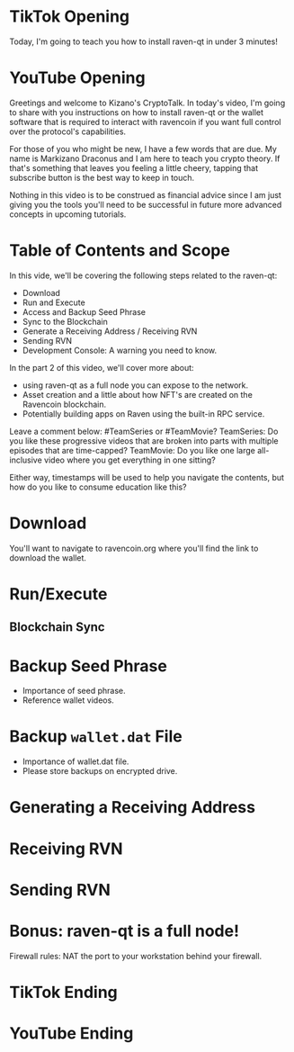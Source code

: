 
# TikTok Opening
Today, I'm going to teach you how to install raven-qt in under 3 minutes!

# YouTube Opening

Greetings and welcome to Kizano's CryptoTalk. In today's video, I'm going to share with you instructions
on how to install raven-qt or the wallet software that is required to interact with ravencoin if you
want full control over the protocol's capabilities.

For those of you who might be new, I have a few words that are due.
My name is Markizano Draconus and I am here to teach you crypto theory.
If that's something that leaves you feeling a little cheery, tapping that
subscribe button is the best way to keep in touch.

Nothing in this video is to be construed as financial advice since I am just giving you the tools you'll
need to be successful in future more advanced concepts in upcoming tutorials. 

# Table of Contents and Scope
In this vide, we'll be covering the following steps related to the raven-qt:
- Download
- Run and Execute
- Access and Backup Seed Phrase
- Sync to the Blockchain
- Generate a Receiving Address / Receiving RVN
- Sending RVN
- Development Console: A warning you need to know.

In the part 2 of this video, we'll cover more about:
- using raven-qt as a full node you can expose to the network.
- Asset creation and a little about how NFT's are created on the Ravencoin blockchain.
- Potentially building apps on Raven using the built-in RPC service.

Leave a comment below: #TeamSeries or #TeamMovie?
TeamSeries: Do you like these progressive videos that are broken into parts with multiple episodes that
are time-capped?
TeamMovie: Do you like one large all-inclusive video where you get everything in one sitting?

Either way, timestamps will be used to help you navigate the contents, but how do you like to consume
education like this?

# Download
You'll want to navigate to ravencoin.org where you'll find the link to download the wallet.


# Run/Execute

## Blockchain Sync

# Backup Seed Phrase
- Importance of seed phrase.
- Reference wallet videos.

# Backup `wallet.dat` File
- Importance of wallet.dat file.
- Please store backups on encrypted drive.

# Generating a Receiving Address

# Receiving RVN

# Sending RVN

# Bonus: raven-qt is a full node!
Firewall rules: NAT the port to your workstation behind your firewall.

# TikTok Ending


# YouTube Ending


